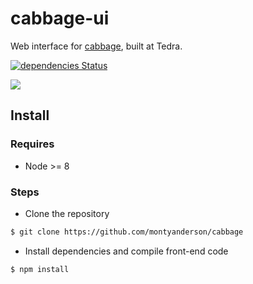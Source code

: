 # cabbage-ui

Web interface for [cabbage](https://github.com/montyanderson/cabbage), built at Tedra.

[![dependencies Status](https://david-dm.org/montyanderson/cabbage-ui/status.svg)](https://david-dm.org/montyanderson/cabbage-ui)

![](http://i.imgur.com/bdsAjXL.png)

## Install

### Requires

* Node >= 8

### Steps

* Clone the repository

``` bash
$ git clone https://github.com/montyanderson/cabbage
```

* Install dependencies and compile front-end code

``` bash
$ npm install
```
